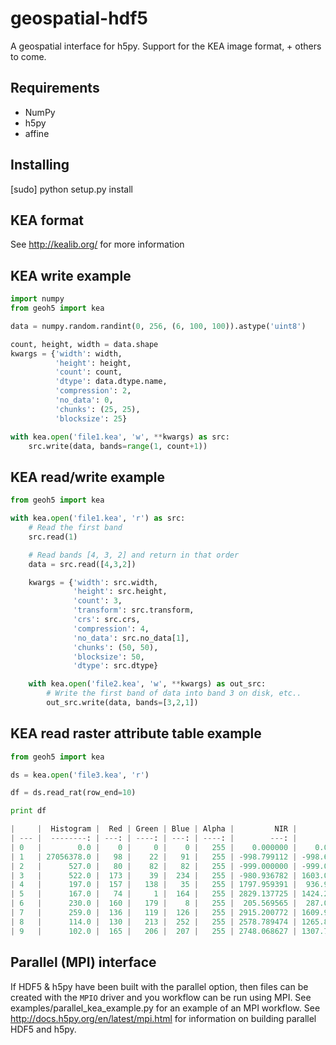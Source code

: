 # geospatial-hdf5

A geospatial interface for h5py.
Support for the KEA image format, + others to come.


Requirements
------------
* NumPy
* h5py 
* affine


Installing
----------
[sudo] python setup.py install


KEA format
----------

See http://kealib.org/ for more information


KEA write example
------------

```python
import numpy
from geoh5 import kea

data = numpy.random.randint(0, 256, (6, 100, 100)).astype('uint8')

count, height, width = data.shape
kwargs = {'width': width,
          'height': height,
          'count': count,
          'dtype': data.dtype.name,
          'compression': 2,
          'no_data': 0,
          'chunks': (25, 25),
          'blocksize': 25}

with kea.open('file1.kea', 'w', **kwargs) as src:
    src.write(data, bands=range(1, count+1))
```


KEA read/write example
----------------------

```python
from geoh5 import kea

with kea.open('file1.kea', 'r') as src:
    # Read the first band
    src.read(1)

    # Read bands [4, 3, 2] and return in that order
    data = src.read([4,3,2])

    kwargs = {'width': src.width,
              'height': src.height,
              'count': 3,
              'transform': src.transform,
              'crs': src.crs,
              'compression': 4,
              'no_data': src.no_data[1],
              'chunks': (50, 50),
              'blocksize': 50,
              'dtype': src.dtype}

    with kea.open('file2.kea', 'w', **kwargs) as out_src:
        # Write the first band of data into band 3 on disk, etc..
        out_src.write(data, bands=[3,2,1])
```


KEA read raster attribute table example
---------------------------------------

```python
from geoh5 import kea

ds = kea.open('file3.kea', 'r')

df = ds.read_rat(row_end=10)

print df

|     |  Histogram |  Red | Green | Blue | Alpha |         NIR |         RED  |       GREEN |
| --- |  --------: | ---: | ----: | ---: | ----: |        ---: |         ---: |       ----: |
| 0   |        0.0 |    0 |     0 |    0 |   255 |    0.000000 |    0.000000  |    0.000000 |
| 1   | 27056378.0 |   98 |    22 |   91 |   255 | -998.799112 | -998.631636  | -998.348469 |
| 2   |      527.0 |   80 |    82 |   82 |   255 | -999.000000 | -999.000000  | 1154.679317 |
| 3   |      522.0 |  173 |    39 |  234 |   255 | -980.936782 | 1603.070881  | 1203.337165 |
| 4   |      197.0 |  157 |   138 |   35 |   255 | 1797.959391 |  936.984772  |  781.756345 |
| 5   |      167.0 |   74 |     1 |  164 |   255 | 2829.137725 | 1424.215569  | 1256.730539 |
| 6   |      230.0 |  160 |   179 |    8 |   255 |  205.569565 |  287.030435  |  487.886957 |
| 7   |      259.0 |  136 |   119 |  126 |   255 | 2915.200772 | 1609.903475  | 1290.042471 |
| 8   |      114.0 |  130 |   213 |  252 |   255 | 2578.789474 | 1265.815789  | 1033.131579 |
| 9   |      102.0 |  165 |   206 |  207 |   255 | 2748.068627 | 1307.705882  | 1069.568627 |
```


Parallel (MPI) interface
------------------------

If HDF5 & h5py have been built with the parallel option, then files can be
created with the `MPIO` driver and you workflow can be run using MPI.
See examples/parallel_kea_example.py for an example of an MPI workflow.
See http://docs.h5py.org/en/latest/mpi.html for information on building
parallel HDF5 and h5py.
